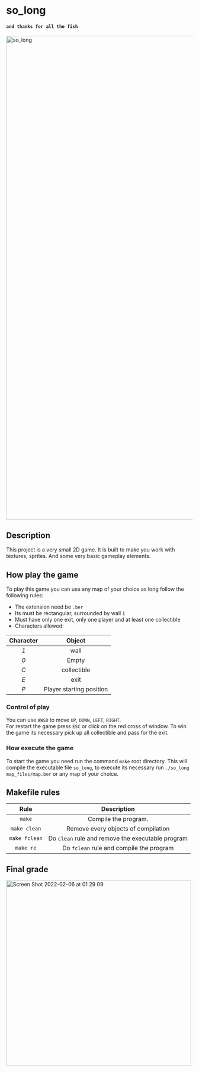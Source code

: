 # so_long 
####  ```and thanks for all the fish```
<img width="1301" alt="so_long" src="https://user-images.githubusercontent.com/73405731/151946959-00fbc806-52c3-45ee-8a1d-42d76e81b453.png">



## Description  
 This project is a very small 2D game. It is built to make you work with
textures, sprites. And some very basic gameplay elements.

## How play the game
To play this game you can use any map of your choice as long follow the following rules:

* The extension need be `.ber`
* Its must be rectangular, surrounded by wall `1`
* Must have only one exit, only one player and at least one collectible
* Characters allowed:

|  Character  |          Object          |
|:-----------:|:------------------------:|
|     *1*     | wall                     |
|     *0*     | Empty                    |
|     *C*     | collectible              |
|     *E*     | exit                     |
|     *P*     | Player starting position |


### Control of play
You can use `AWSD` to move `UP`, `DOWN`, `LEFT`, `RIGHT`.  
For restart the game press `ESC` or click on the red cross of window.
To win the game its necessary pick up all collectible and pass for the exit.

### How execute the game
To start the game you need run the command `make` root directory.
This will compile the executable file `so_long`, to execute its necessary run `./so_long map_files/map.ber` or any map of your choice.

## Makefile rules


| Rule         |                 Description                             |
|:------------:|:-------------------------------------------------------:|
| `make`       | Compile the program.                                    |
| `make clean` | Remove every objects of compilation                     |
| `make fclean`| Do `clean` rule and remove the executable program       |
| `make re`    | Do `fclean` rule and compile the program                |<img width="1301" alt="Screen Shot 2022-02-01 at 13 47 50" src="https://user-images.githubusercontent.com/73405731/151946448-d3656324-0bd4-4ab1-88c2-5830deea016f.png">

## Final grade
<img width="499" alt="Screen Shot 2022-02-06 at 01 29 09" src="https://user-images.githubusercontent.com/73405731/152659675-48c71b58-a809-459d-8ce5-87b5f1dd0835.png">
